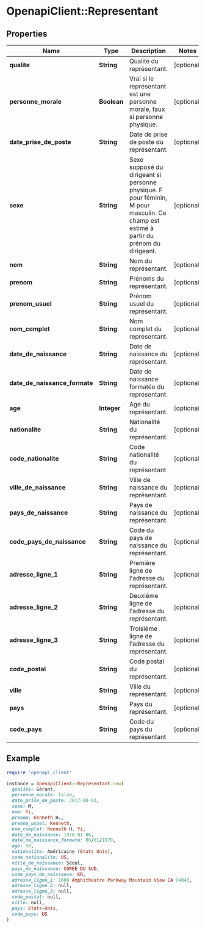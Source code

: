 # OpenapiClient::Representant

## Properties

| Name | Type | Description | Notes |
| ---- | ---- | ----------- | ----- |
| **qualite** | **String** | Qualité du représentant. | [optional] |
| **personne_morale** | **Boolean** | Vrai si le représentant est une personne morale, faux si personne physique. | [optional] |
| **date_prise_de_poste** | **String** | Date de prise de poste du représentant. | [optional] |
| **sexe** | **String** | Sexe supposé du dirigeant si personne physique. F pour féminin, M pour masculin. Ce champ est estimé à partir du prénom du dirigeant. | [optional] |
| **nom** | **String** | Nom du représentant. | [optional] |
| **prenom** | **String** | Prénoms du représentant. | [optional] |
| **prenom_usuel** | **String** | Prénom usuel du représentant. | [optional] |
| **nom_complet** | **String** | Nom complet du représentant. | [optional] |
| **date_de_naissance** | **String** | Date de naissance du représentant. | [optional] |
| **date_de_naissance_formate** | **String** | Date de naissance formatée du représentant. | [optional] |
| **age** | **Integer** | Age du représentant. | [optional] |
| **nationalite** | **String** | Nationalité du représentant. | [optional] |
| **code_nationalite** | **String** | Code nationalité du représentant | [optional] |
| **ville_de_naissance** | **String** | Ville de naissance du représentant. | [optional] |
| **pays_de_naissance** | **String** | Pays de naissance du représentant. | [optional] |
| **code_pays_de_naissance** | **String** | Code du pays de naissance du représentant. | [optional] |
| **adresse_ligne_1** | **String** | Première ligne de l&#39;adresse du représentant. | [optional] |
| **adresse_ligne_2** | **String** | Deuxième ligne de l&#39;adresse du représentant. | [optional] |
| **adresse_ligne_3** | **String** | Troisième ligne de l&#39;adresse du représentant. | [optional] |
| **code_postal** | **String** | Code postal du représentant. | [optional] |
| **ville** | **String** | Ville du représentant. | [optional] |
| **pays** | **String** | Pays du représentant. | [optional] |
| **code_pays** | **String** | Code du pays du représentant | [optional] |

## Example

```ruby
require 'openapi_client'

instance = OpenapiClient::Representant.new(
  qualite: Gérant,
  personne_morale: false,
  date_prise_de_poste: 2017-08-03,
  sexe: M,
  nom: Yi,
  prenom: Kenneth H.,
  prenom_usuel: Kenneth,
  nom_complet: Kenneth H. Yi,
  date_de_naissance: 1970-01-06,
  date_de_naissance_formate: 06/01/1970,
  age: 50,
  nationalite: Américaine (Etats Unis),
  code_nationalite: US,
  ville_de_naissance: Séoul,
  pays_de_naissance: COREE DU SUD,
  code_pays_de_naissance: KR,
  adresse_ligne_1: 1600 Amphitheatre Parkway Mountain View CA 94043,
  adresse_ligne_2: null,
  adresse_ligne_3: null,
  code_postal: null,
  ville: null,
  pays: Etats-Unis,
  code_pays: US
)
```

